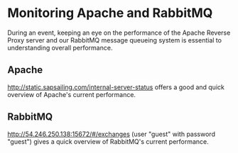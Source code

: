 # Monitoring Apache and RabbitMQ

During an event, keeping an eye on the performance of the Apache Reverse Proxy server and our RabbitMQ message queueing system is essential to understanding overall performance.

## Apache

http://static.sapsailing.com/internal-server-status offers a good and quick overview of Apache's current performance.

## RabbitMQ

http://54.246.250.138:15672/#/exchanges (user "guest" with password "guest") gives a quick overview of RabbitMQ's current performance.